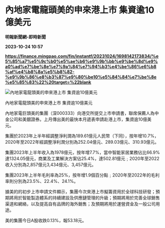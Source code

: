# 內地家電龍頭美的申來港上市 集資逾10億美元
**明報新聞網-即時新聞**

**2023-10-24 10:57**

**https://finance.mingpao.com/fin/instantf/20231024/1698142173834/%e5%85%a7%e5%9c%b0%e5%ae%b6%e9%9b%bb%e9%be%8d%e9%a0%ad%e7%be%8e%e7%9a%84%e7%94%b3%e4%be%86%e6%b8%af%e4%b8%8a%e5%b8%82-%e9%9b%86%e8%b3%87%e9%80%be10%e5%84%84%e7%be%8e%e5%85%83%22%20target=%22blank**

![內地家電龍頭美的申來港上市 集資逾10億美元](https://fs.mingpao.com/fin/20231024/s00010/cb997e87bffc4ccff4849532ff113e11.jpg)

內地家電龍頭美的申來港上市 集資逾10億美元

內地家電巨頭美的集團（深000333）向港交所提交上市申請書，聯席保薦人為中金公司和美銀證券。上月傳出美的最快本月遞表申請赴港上市，集資逾10億美元。

集團於2023年上半年經調整淨利潤為189.61億元人民幣（下同），按年增10.7%，2020年至2022年經調整淨利潤分別為252.04億元、289.03億元、310.93億元。

集團2023年上半年收入為1978億元，按年增7.7%，當中智能家居業務佔比66.9%達1324.05億元，商業及工業解決方案佔25.4%，達502.81億元﹔2020年至2022收入分別為2,857億元3,434億元、3,457億元。

集團2023年上半年毛利率為25%，按年增1.9個百分點﹔2020年至2022年的毛利率則分別為23.5%、22.4%、24.1%。

據美的的初步上市申請文件顯示，集團今次來港上市擬籌資用於全球科技研發；預期將用於智能製造體系的持續建設及供應鏈管理的升級；預期將用於完善全球銷售渠道和網絡，以及提高自有品牌的海外銷售；及預期將用於運營資金及一般公司用途。

美的集團今日A股收跌0.13%，報53.18元。